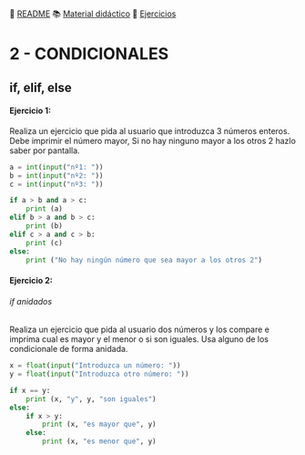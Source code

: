 :page_with_curl: [README](../README.md) :books: [Material didáctico](/documentation/indicedocu.md) :pencil: [Ejercicios](/tests/indicetests.md)


# 2 - CONDICIONALES 
## if, elif, else
#### Ejercicio 1:
Realiza un ejercicio que pida al usuario que introduzca 3 números enteros.
Debe imprimir el número mayor, Si no hay ninguno mayor a los otros 2 hazlo saber por pantalla.

````python
a = int(input("nº1: "))
b = int(input("nº2: "))
c = int(input("nº3: "))

if a > b and a > c:
    print (a)
elif b > a and b > c:
    print (b)
elif c > a and c > b:
    print (c)
else:
    print ("No hay ningún número que sea mayor a los otros 2")
````

#### Ejercicio 2:

###### if anidados

Realiza un ejercicio que pida al usuario dos números y los compare e imprima cual es mayor y el menor o si son iguales.
Usa alguno de los condicionale de forma anidada.

````python
x = float(input("Introduzca un número: "))
y = float(input("Introduzca otro número: "))

if x == y:
    print (x, "y", y, "son iguales")
else:
    if x > y:
        print (x, "es mayor que", y)
    else:
        print (x, "es menor que", y)
````